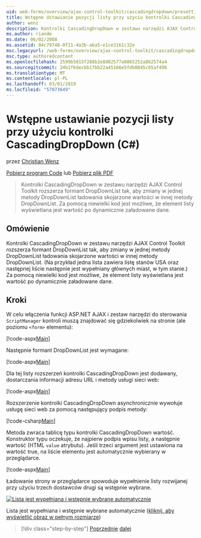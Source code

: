 ```yaml
---
uid: web-forms/overview/ajax-control-toolkit/cascadingdropdown/presetting-list-entries-with-cascadingdropdown-cs
title: Wstępne Ustawianie pozycji listy przy użyciu kontrolki CascadingDropDown (C#) | Dokumentacja firmy Microsoft
author: wenz
description: Kontrolki CascadingDropDown w zestawu narzędzi AJAX Control Toolkit rozszerza formant DropDownList, tak aby zmiany w jednej metody DropDownList ładowania skojarzone wartości w anoth...
ms.author: riande
ms.date: 06/02/2008
ms.assetid: 04c79748-0f21-4a3b-aba5-e1ce3161c32e
msc.legacyurl: /web-forms/overview/ajax-control-toolkit/cascadingdropdown/presetting-list-entries-with-cascadingdropdown-cs
msc.type: authoredcontent
ms.openlocfilehash: 2599b5015f288b2e8d02577a0865252a862574a4
ms.sourcegitcommit: 24b1f6decbb17bb22a45166e5fdb0845c65af498
ms.translationtype: MT
ms.contentlocale: pl-PL
ms.lasthandoff: 03/01/2019
ms.locfileid: "57073649"
---
```

<a name="presetting-list-entries-with-cascadingdropdown-c"></a>Wstępne ustawianie pozycji listy przy użyciu kontrolki CascadingDropDown (C#)
====================
przez [Christian Wenz](https://github.com/wenz)

[Pobierz program Code](http://download.microsoft.com/download/9/0/7/907760b1-2c60-4f81-aeb6-ca416a573b0d/cascadingdropdown2.cs.zip) lub [Pobierz plik PDF](http://download.microsoft.com/download/2/d/c/2dc10e34-6983-41d4-9c08-f78f5387d32b/cascadingDropDown2CS.pdf)

> Kontrolki CascadingDropDown w zestawu narzędzi AJAX Control Toolkit rozszerza formant DropDownList tak, aby zmiany w jednej metody DropDownList ładowania skojarzone wartości w innej metody DropDownList. Za pomocą niewielki kod jest możliwe, że element listy wyświetlana jest wartość po dynamicznie załadowane dane.


## <a name="overview"></a>Omówienie

Kontrolki CascadingDropDown w zestawu narzędzi AJAX Control Toolkit rozszerza formant DropDownList tak, aby zmiany w jednej metody DropDownList ładowania skojarzone wartości w innej metody DropDownList. (Na przykład jedna lista zawiera listę stanów USA oraz następnej liście następnie jest wypełniany głównych miast, w tym stanie.) Za pomocą niewielki kod jest możliwe, że element listy wyświetlana jest wartość po dynamicznie załadowane dane.

## <a name="steps"></a>Kroki

W celu włączenia funkcji ASP.NET AJAX i zestaw narzędzi do sterowania `ScriptManager` kontroli muszą znajdować się gdziekolwiek na stronie (ale poziomu `<form>` elementu):

[!code-aspx[Main](presetting-list-entries-with-cascadingdropdown-cs/samples/sample1.aspx)]

Następnie formant DropDownList jest wymagane:

[!code-aspx[Main](presetting-list-entries-with-cascadingdropdown-cs/samples/sample2.aspx)]

Dla tej listy rozszerzeń kontrolki CascadingDropDown jest dodawany, dostarczania informacji adresu URL i metody usługi sieci web:

[!code-aspx[Main](presetting-list-entries-with-cascadingdropdown-cs/samples/sample3.aspx)]

Rozszerzenie kontrolki CascadingDropDown asynchronicznie wywołuje usługę sieci web za pomocą następujący podpis metody:

[!code-csharp[Main](presetting-list-entries-with-cascadingdropdown-cs/samples/sample4.cs)]

Metoda zwraca tablicę typu kontrolki CascadingDropDown wartość. Konstruktor typu oczekuje, że najpierw podpis wpisu listy, a następnie wartość (HTML `value` atrybutu). Jeśli trzeci argument jest ustawiona na wartość true, na liście elementu jest automatycznie wybierany w przeglądarce.

[!code-aspx[Main](presetting-list-entries-with-cascadingdropdown-cs/samples/sample5.aspx)]

Ładowanie strony w przeglądarce spowoduje wypełnienie listy rozwijanej przy użyciu trzech dostawców drugi są wstępnie wybrane.


[![Lista jest wypełniana i wstępnie wybrane automatycznie](presetting-list-entries-with-cascadingdropdown-cs/_static/image2.png)](presetting-list-entries-with-cascadingdropdown-cs/_static/image1.png)

Lista jest wypełniana i wstępnie wybrane automatycznie ([kliknij, aby wyświetlić obraz w pełnym rozmiarze](presetting-list-entries-with-cascadingdropdown-cs/_static/image3.png))

> [!div class="step-by-step"]
> [Poprzednie](using-cascadingdropdown-with-a-database-cs.md)
> [dalej](using-auto-postback-with-cascadingdropdown-cs.md)
